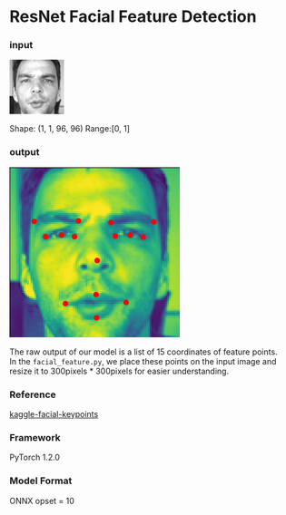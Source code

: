 # ResNet Facial Feature Detection

### input
![input_image](test.png)

Shape: (1, 1, 96, 96) Range:[0, 1]

### output
![Result_image](result.png)
 
The raw output of our model is a list of 15 coordinates of feature points.  
In the `facial_feature.py`, we place these points on the input image and resize it to 300pixels * 300pixels for easier understanding.

### Reference

[kaggle-facial-keypoints](https://github.com/axinc-ai/kaggle-facial-keypoints)

### Framework
PyTorch 1.2.0

### Model Format
ONNX opset = 10
